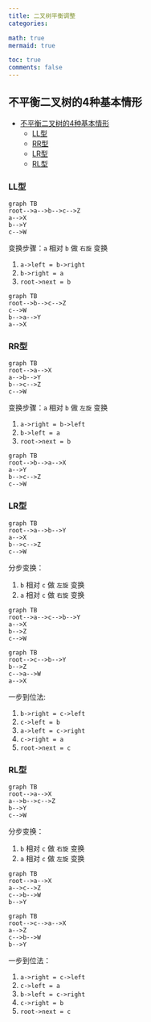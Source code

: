 ```yaml
---
title: 二叉树平衡调整
categories: 

math: true
mermaid: true

toc: true
comments: false
---
```



## 不平衡二叉树的4种基本情形
- [不平衡二叉树的4种基本情形](#不平衡二叉树的4种基本情形)
  - [LL型](#ll型)
  - [RR型](#rr型)
  - [LR型](#lr型)
  - [RL型](#rl型)

### LL型

```mermaid
graph TB
root-->a-->b-->c-->Z
a-->X
b-->Y
c-->W
```

变换步骤：`a` 相对 `b` 做 `右旋` 变换

1. `a->left = b->right`
2. `b->right = a`
3. `root->next = b`

```mermaid 
graph TB
root-->b-->c-->Z
c-->W
b-->a-->Y
a-->X
```

### RR型

```mermaid
graph TB
root-->a-->X
a-->b-->Y
b-->c-->Z
c-->W
```

变换步骤：`a` 相对 `b` 做 `左旋` 变换
1. `a->right = b->left`
2. `b->left = a`
3. `root->next = b`

```mermaid
graph TB
root-->b-->a-->X
a-->Y
b-->c-->Z
c-->W
```

### LR型

```mermaid
graph TB
root-->a-->b-->Y
a-->X
b-->c-->Z
c-->W
```

分步变换：
1. `b` 相对 `c` 做 `左旋` 变换
2. `a` 相对 `c` 做 `右旋` 变换


```mermaid
graph TB
root-->a-->c-->b-->Y
a-->X
b-->Z
c-->W
```

```mermaid
graph TB
root-->c-->b-->Y
b-->Z
c-->a-->W
a-->X
```

一步到位法:
1. `b->right = c->left`
2. `c->left = b`
3. `a->left = c->right`
4. `c->right = a`
5. `root->next = c`

### RL型

```mermaid
graph TB
root-->a-->X
a-->b-->c-->Z
b-->Y
c-->W
```

分步变换：
1. `b` 相对 `c` 做 `右旋` 变换
2. `a` 相对 `c` 做 `左旋` 变换


```mermaid
graph TB
root-->a-->X
a-->c-->Z
c-->b-->W
b-->Y
```


```mermaid
graph TB
root-->c-->a-->X
a-->Z
c-->b-->W
b-->Y
```

一步到位法：
1. `a->right = c->left`
2. `c->left = a`
3. `b->left = c->right`
4. `c->right = b`
5. `root->next = c`


